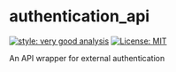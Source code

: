 # authentication_api

[![style: very good analysis][very_good_analysis_badge]][very_good_analysis_link]
[![License: MIT][license_badge]][license_link]

An API wrapper for external authentication

[license_badge]: https://img.shields.io/badge/license-MIT-blue.svg
[license_link]: https://opensource.org/licenses/MIT
[very_good_analysis_badge]: https://img.shields.io/badge/style-very_good_analysis-B22C89.svg
[very_good_analysis_link]: https://pub.dev/packages/very_good_analysis

